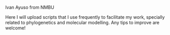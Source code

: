 Ivan Ayuso from NMBU

Here I will upload scripts that I use frequently to facilitate my work, specially related to phylogenetics and molecular modelling.
Any tips to improve are welcome!
